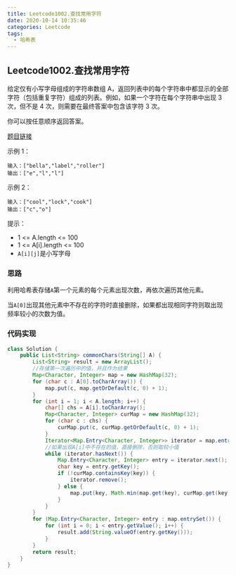 ```yaml
---
title: Leetcode1002.查找常用字符
date: 2020-10-14 10:35:46
categories: Leetcode
tags:
  - 哈希表
---
```


## Leetcode1002.查找常用字符

给定仅有小写字母组成的字符串数组 A，返回列表中的每个字符串中都显示的全部字符（包括重复字符）组成的列表。例如，如果一个字符在每个字符串中出现 3 次，但不是 4 次，则需要在最终答案中包含该字符 3 次。

你可以按任意顺序返回答案。

 [题目链接](https://leetcode-cn.com/problems/find-common-characters)

<!--more-->

示例 1：

```
输入：["bella","label","roller"]
输出：["e","l","l"]
```



示例 2：

```
输入：["cool","lock","cook"]
输出：["c","o"]
```




提示：

- 1 <= A.length <= 100
- 1 <= A[i].length <= 100
- `A[i][j]`是小写字母



### 思路

利用哈希表存储`A`第一个元素的每个元素出现次数，再依次遍历其他元素。

当`A[0]`出现其他元素中不存在的字符时直接删除，如果都出现相同字符则取出现频率较小的次数为值。



### 代码实现

```java
class Solution {
    public List<String> commonChars(String[] A) {
        List<String> result = new ArrayList();
        //存储第一次遍历中的值，并且作为结果
        Map<Character, Integer> map = new HashMap(32);
        for (char c : A[0].toCharArray()) {
            map.put(c, map.getOrDefault(c, 0) + 1);
        }
        for (int i = 1; i < A.length; i++) {
            char[] chs = A[i].toCharArray();
            Map<Character, Integer> curMap = new HashMap(32);
            for (char c : chs) {
                curMap.put(c, curMap.getOrDefault(c, 0) + 1);
            }
            Iterator<Map.Entry<Character, Integer>> iterator = map.entrySet().iterator();
            //如果出现A[i]中不存在的值，直接删除，否则取较小值
            while (iterator.hasNext()) {
                Map.Entry<Character, Integer> entry = iterator.next();
                char key = entry.getKey();
                if (!curMap.containsKey(key)) {
                    iterator.remove();
                } else {
                    map.put(key, Math.min(map.get(key), curMap.get(key)));
                }
            }
        }
        for (Map.Entry<Character, Integer> entry : map.entrySet()) {
            for (int i = 0; i < entry.getValue(); i++) {
                result.add(String.valueOf(entry.getKey()));
            }
        }
        return result;
    }
}
```



